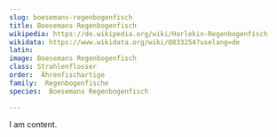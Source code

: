 ```yaml
---
slug: boesemans-regenbogenfisch
title: Boesemans Regenbogenfisch
wikipedia: https://de.wikipedia.org/wiki/Harlekin-Regenbogenfisch
wikidata: https://www.wikidata.org/wiki/Q833254?uselang=de
latin:
image: Boesemans Regenbogenfisch
class: Strahlenflosser
order:  Ährenfischartige
family:  Regenbogenfische
species:  Boesemans Regenbogenfisch

---
```


I am content.
